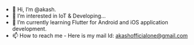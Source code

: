 - 👋 Hi, I’m @akash.
- 👀 I’m interested in IoT & Developing...
- 🌱 I’m currently learning Flutter for Android and iOS application development.
- 📫 How to reach me - Here is my mail Id: akashofficialone@gmail.com

<!---
akashdev/akashdev is a ✨ special ✨ repository because its `README.md` (this file) appears on your GitHub profile.
You can click the Preview link to take a look at your changes.
--->
